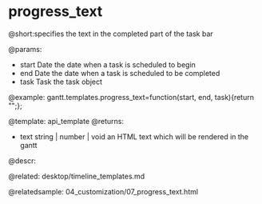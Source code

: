 progress_text
=============

@short:specifies the text in the completed part of the task bar
	
@params:
- start		Date		the date when a task is scheduled to begin  
- end		Date		the date when a task is scheduled to be completed
- task		Task	 	the task object

@example:
gantt.templates.progress_text=function(start, end, task){return "";};


@template:	api_template
@returns:
- text		string | number | void		an HTML text which will be rendered in the gantt

@descr:


@related:
	 desktop/timeline_templates.md
     
@relatedsample:
04_customization/07_progress_text.html